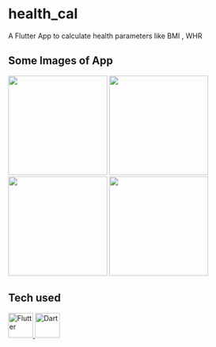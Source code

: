 # health_cal

A Flutter App to calculate health parameters like BMI , WHR 

## Some Images of App

<img src="https://user-images.githubusercontent.com/71614009/115810207-34a8b800-a40b-11eb-869d-d615ea6e610c.jpg" width ="200">   <img src="https://user-images.githubusercontent.com/71614009/115810259-4722f180-a40b-11eb-8e5d-96e5b8143ceb.jpg" width ="200">   <img src="https://user-images.githubusercontent.com/71614009/115810274-4ab67880-a40b-11eb-9aa3-f8bef2aaa02f.jpg" width ="200">    <img src="https://user-images.githubusercontent.com/71614009/115810288-4ee29600-a40b-11eb-94ab-748da4dfe53a.jpg" width ="200">


## Tech used


<a href ="https://flutter.dev/" > <img src="https://user-images.githubusercontent.com/71614009/115812209-a46c7200-a40e-11eb-848f-ac8b30bc41fb.png" width ="50" alt ="Flutter"> </a> <a href ="https://dart.dev/"><img src="https://user-images.githubusercontent.com/71614009/115811626-abdf4b80-a40d-11eb-861b-3e1fbb0dcb5d.png" width ="50" alt="Dart"></a>

